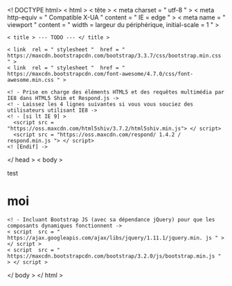 <! DOCTYPE html>
< html >
  < tête >
    < meta  charset = " utf-8 " >
    < meta  http-equiv = " Compatible X-UA "  content = " IE = edge " >
    < meta  name = " viewport "  content = " width = largeur du périphérique, initial-scale = 1 " >

    < title > --- TODO --- </ title >

    < link  rel = " stylesheet "  href = " https://maxcdn.bootstrapcdn.com/bootstrap/3.3.7/css/bootstrap.min.css " >
    < link  rel = " stylesheet "  href = " https://maxcdn.bootstrapcdn.com/font-awesome/4.7.0/css/font-awesome.min.css " >

    <! - Prise en charge des éléments HTML5 et des requêtes multimédia par IE8 dans HTML5 Shim et Respond.js -> 
    <! - Laissez les 4 lignes suivantes si vous vous souciez des utilisateurs utilisant IE8 -> 
    <! - [si lt IE 9] > 
      <script src = "https://oss.maxcdn.com/html5shiv/3.7.2/html5shiv.min.js"> </ script> 
      <script src = "https://oss.maxcdn.com/respond/ 1.4.2 / respond.min.js "> </ script> 
    <! [Endif] -> 
  </ head >
  < body >



<p> test </p>
<h1>moi</h1>
    <! - TODO: Voici votre contenu! ->



    <! - Incluant Bootstrap JS (avec sa dépendance jQuery) pour que les composants dynamiques fonctionnent -> 
    < script  src = " https://ajax.googleapis.com/ajax/libs/jquery/1.11.1/jquery.min. js " > </ script >
    < script  src = " https://maxcdn.bootstrapcdn.com/bootstrap/3.2.0/js/bootstrap.min.js " > </ script >
  </ body >
</ html >
